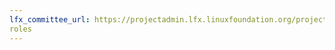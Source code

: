 ```yaml
---
lfx_committee_url: https://projectadmin.lfx.linuxfoundation.org/project/lfVJp5XOZ87Z3oaMdW/collaboration/committees/428750af-f68f-4fd6-bf6a-11fc8e896096
roles
---
```


<style>
  div.gallery {
    padding-top: 1em;
  }
  div.member {
    width: calc(100% / 6) !important;
    font-family: "Open Sans";
  }
  span.role.appointed_by {
    display: none;
  }
</style>
